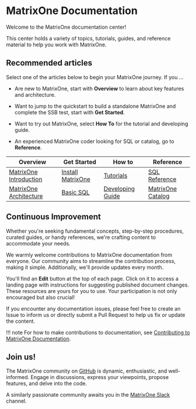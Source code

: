 # **MatrixOne Documentation**

Welcome to the MatrixOne documentation center!

This center holds a variety of topics, tutorials, guides, and reference material to help you work with MatrixOne.

## **Recommended articles**

Select one of the articles below to begin your MatrixOne journey. If you ...

- Are new to MatrixOne, start with **Overview** to learn about key features and architecture.

- Want to jump to the quickstart to build a standalone MatrixOne and complete the SSB test, start with **Get Started**.

- Want to try out MatrixOne, select **How To** for the tutorial and developing guide.

- An experienced MatrixOne coder looking for SQL or catalog, go to **Reference**.

|  Overview   | Get Started  | How to | Reference   |
|  ----  | ----  |  ----  | ----  |
| [MatrixOne Introduction](MatrixOne/Overview/matrixone-introduction.md)  | [Install MatrixOne](MatrixOne/Get-Started/install-standalone-matrixone.md) | [Tutorials](MatrixOne/Tutorial/develop-java-crud-demo.md)	|[SQL Reference](MatrixOne/Reference/SQL-Reference/Data-Definition-Language/create-database.md)|
| [MatrixOne Architecture](MatrixOne/Overview/matrixone-architecture-design.md)  | [Basic SQL](MatrixOne/Get-Started/basic-sql.md) |[Developing Guide]( MatrixOne/Develop/schema-design/overview.md)|[MatrixOne Catalog](MatrixOne/Reference/System-tables.md)|

## **Continuous Improvement**

Whether you're seeking fundamental concepts, step-by-step procedures, curated guides, or handy references, we're crafting content to accommodate your needs.

We warmly welcome contributions to MatrixOne documentation from everyone. Our community aims to streamline the contribution process, making it simple. Additionally, we'll provide updates every month.

You'll find an **Edit** button at the top of each page. Click on it to access a landing page with instructions for suggesting published document changes. These resources are yours for you to use. Your participation is not only encouraged but also crucial!

If you encounter any documentation issues, please feel free to create an Issue to inform us or directly submit a Pull Request to help us fix or update the content.

!!! note
    For how to make contributions to documentation, see [Contributing to MatrixOne Documentation](MatrixOne/Contribution-Guide/How-to-Contribute/contribute-documentation.md).

## **Join us!**

The MatrixOne community on [GitHub](https://github.com/matrixorigin/matrixone) is dynamic, enthusiastic, and well-informed. Engage in discussions, express your viewpoints, propose features, and delve into the code.

A similarly passionate community awaits you in the [MatrixOne Slack](https://matrixoneworkspace.slack.com/) channel.
